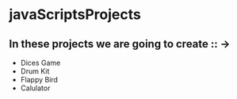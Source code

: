 # javaScriptsProjects

## In these projects we are going to create :: ->

<ul>
  <li>Dices Game</li>
  <li>Drum Kit</li>
  <li>Flappy Bird</li>
  <li>Calulator</li>
  </ul>
